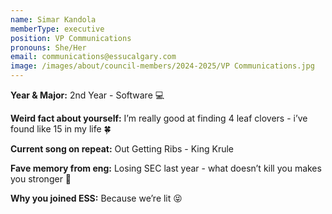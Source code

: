 ```yaml
---
name: Simar Kandola
memberType: executive
position: VP Communications
pronouns: She/Her
email: communications@essucalgary.com
image: /images/about/council-members/2024-2025/VP Communications.jpg
---
```


**Year & Major:** 2nd Year - Software 💻

**Weird fact about yourself:** I’m really good at finding 4 leaf clovers - i’ve found like 15 in my life 🍀

**Current song on repeat:** Out Getting Ribs - King Krule

**Fave memory from eng:** Losing SEC last year - what doesn’t kill you makes you stronger 😤

**Why you joined ESS:** Because we’re lit 😝
